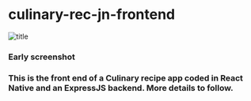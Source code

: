 # culinary-rec-jn-frontend

![title](Early_screenshot.png) 
### Early screenshot

### This is the front end of a Culinary recipe app coded in React Native and an ExpressJS backend. More details to follow.
